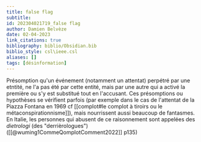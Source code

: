 ```yaml
---
title: false flag
subtitle:
id: 202304021719_false flag
author: Damien Belvèze
date: 02-04-2023
link_citations: true
bibliography: biblio/Obsidian.bib
biblio_style: csl\ieee.csl
aliases: []
tags: [désinformation]
---
```


Présomption qu'un événement (notamment un attentat) perpétré par une etntité, ne l'a pas été par cette entité, mais par une autre qui a activé la première ou s'y est substitué tout en l'accusant. 
Ces présomptions ou hypothèses se vérifient parfois (par exemple dans le cas de l'attentat de la Piazza Fontana en 1969 cf [[complot#le complot à tiroirs ou le métaconspirationnisme]]), mais nourrissent aussi beaucoup de fantasmes. 
En Italie, les personnes qui abusent de ce raisonnement sont appelées des *dietrologi* (des "derrièrologues") ([[@wuming1CommeQomplotComment2022]] p135)





